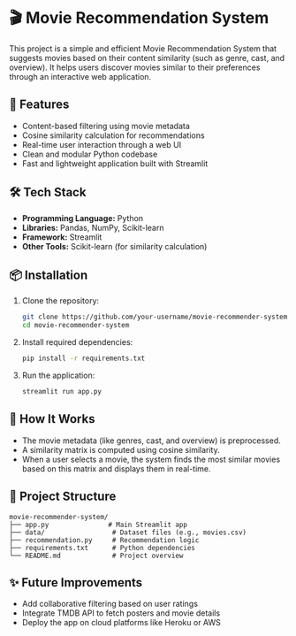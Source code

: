 ﻿# 🎬 Movie Recommendation System

This project is a simple and efficient Movie Recommendation System that suggests movies based on their content similarity (such as genre, cast, and overview). It helps users discover movies similar to their preferences through an interactive web application.

## 🚀 Features

- Content-based filtering using movie metadata
- Cosine similarity calculation for recommendations
- Real-time user interaction through a web UI
- Clean and modular Python codebase
- Fast and lightweight application built with Streamlit

## 🛠 Tech Stack

- **Programming Language:** Python
- **Libraries:** Pandas, NumPy, Scikit-learn
- **Framework:** Streamlit
- **Other Tools:** Scikit-learn (for similarity calculation)

## 📦 Installation

1. Clone the repository:

   ```bash
   git clone https://github.com/your-username/movie-recommender-system.git
   cd movie-recommender-system
   ```

2. Install required dependencies:

   ```bash
   pip install -r requirements.txt
   ```

3. Run the application:
   ```bash
   streamlit run app.py
   ```

## 🧠 How It Works

- The movie metadata (like genres, cast, and overview) is preprocessed.
- A similarity matrix is computed using cosine similarity.
- When a user selects a movie, the system finds the most similar movies based on this matrix and displays them in real-time.

## 📂 Project Structure

```
movie-recommender-system/
├── app.py               # Main Streamlit app
├── data/                 # Dataset files (e.g., movies.csv)
├── recommendation.py     # Recommendation logic
├── requirements.txt      # Python dependencies
└── README.md             # Project overview
```

## ✨ Future Improvements

- Add collaborative filtering based on user ratings
- Integrate TMDB API to fetch posters and movie details
- Deploy the app on cloud platforms like Heroku or AWS

